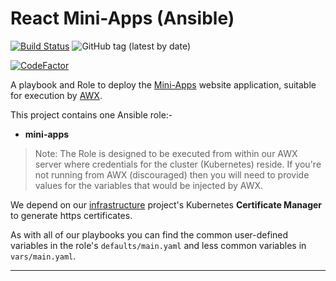 # React Mini-Apps (Ansible)

[![Build Status](https://travis-ci.com/InformaticsMatters/react-sci-components-ansible.svg?branch=master)](https://travis-ci.com/InformaticsMatters/react-sci-components-ansible)
![GitHub tag (latest by date)](https://img.shields.io/github/v/tag/InformaticsMatters/react-sci-components-ansible)

[![CodeFactor](https://www.codefactor.io/repository/github/informaticsmatters/react-sci-components-ansible/badge)](https://www.codefactor.io/repository/github/informaticsmatters/react-sci-components-ansible)

A playbook and Role to deploy the [Mini-Apps] website application, suitable for
execution by [AWX].

This project contains one Ansible role:-

*   **mini-apps**

>   Note: The Role is designed to be executed from within our AWX server
    where credentials for the cluster (Kubernetes) reside. If you're not
    running from AWX (discouraged) then you will need to provide
    values for the variables that would be injected by AWX.

We depend on our [infrastructure] project's Kubernetes
**Certificate Manager** to generate https certificates.

As with all of our playbooks you can find the common user-defined variables
in the role's `defaults/main.yaml` and less common variables in
`vars/main.yaml`.

---

[awx]: https://github.com/ansible/awx
[infrastructure]: https://github.com/InformaticsMatters/ansible-infrastructure
[mini-apps]: https://github.com/informaticsmatters/react-sci-components
